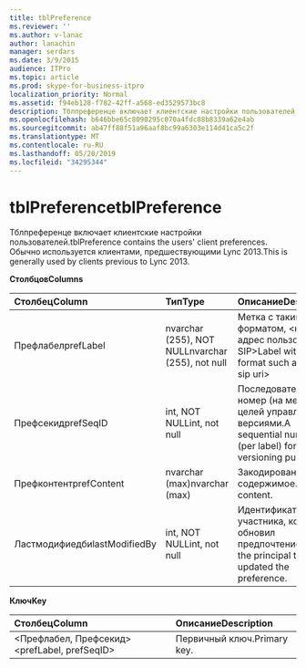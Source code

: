 ```yaml
---
title: tblPreference
ms.reviewer: ''
ms.author: v-lanac
author: lanachin
manager: serdars
ms.date: 3/9/2015
audience: ITPro
ms.topic: article
ms.prod: skype-for-business-itpro
localization_priority: Normal
ms.assetid: f94eb128-f782-42ff-a568-ed3529573bc8
description: Тблпреференце включает клиентские настройки пользователей. Обычно используется клиентами, предшествующими Lync 2013.
ms.openlocfilehash: b646bbe65c8090295c070a4fdc88b8339a62e4ab
ms.sourcegitcommit: ab47ff88f51a96aaf8bc99a6303e114d41ca5c2f
ms.translationtype: MT
ms.contentlocale: ru-RU
ms.lasthandoff: 05/20/2019
ms.locfileid: "34295344"
---
```

# <a name="tblpreference"></a><span data-ttu-id="fcdda-104">tblPreference</span><span class="sxs-lookup"><span data-stu-id="fcdda-104">tblPreference</span></span>

<span data-ttu-id="fcdda-105">Тблпреференце включает клиентские настройки пользователей.</span><span class="sxs-lookup"><span data-stu-id="fcdda-105">tblPreference contains the users' client preferences.</span></span> <span data-ttu-id="fcdda-106">Обычно используется клиентами, предшествующими Lync 2013.</span><span class="sxs-lookup"><span data-stu-id="fcdda-106">This is generally used by clients previous to Lync 2013.</span></span>

<span data-ttu-id="fcdda-107">**Столбцов**</span><span class="sxs-lookup"><span data-stu-id="fcdda-107">**Columns**</span></span>


| <span data-ttu-id="fcdda-108">**Столбец**</span><span class="sxs-lookup"><span data-stu-id="fcdda-108">**Column**</span></span>            | <span data-ttu-id="fcdda-109">**Тип**</span><span class="sxs-lookup"><span data-stu-id="fcdda-109">**Type**</span></span>                        | <span data-ttu-id="fcdda-110">**Описание**</span><span class="sxs-lookup"><span data-stu-id="fcdda-110">**Description**</span></span>                                                 |
|:----------------------|:--------------------------------|:----------------------------------------------------------------|
| <span data-ttu-id="fcdda-111">Префлабел</span><span class="sxs-lookup"><span data-stu-id="fcdda-111">prefLabel</span></span>  <br/>      | <span data-ttu-id="fcdda-112">nvarchar (255), NOT NULL</span><span class="sxs-lookup"><span data-stu-id="fcdda-112">nvarchar (255), not null</span></span>  <br/> | <span data-ttu-id="fcdda-113">Метка с таким же форматом, \<как URL-адрес пользователя SIP\></span><span class="sxs-lookup"><span data-stu-id="fcdda-113">Label with a format such as: \<user sip uri\></span></span>                   |
| <span data-ttu-id="fcdda-114">Префсекид</span><span class="sxs-lookup"><span data-stu-id="fcdda-114">prefSeqID</span></span>  <br/>      | <span data-ttu-id="fcdda-115">int, NOT NULL</span><span class="sxs-lookup"><span data-stu-id="fcdda-115">int, not null</span></span>  <br/>            | <span data-ttu-id="fcdda-116">Последовательный номер (на метку) для целей управления версиями.</span><span class="sxs-lookup"><span data-stu-id="fcdda-116">A sequential number (per label) for versioning purposes.</span></span>  <br/> |
| <span data-ttu-id="fcdda-117">Префконтент</span><span class="sxs-lookup"><span data-stu-id="fcdda-117">prefContent</span></span>  <br/>    | <span data-ttu-id="fcdda-118">nvarchar (max)</span><span class="sxs-lookup"><span data-stu-id="fcdda-118">nvarchar (max)</span></span>  <br/>           | <span data-ttu-id="fcdda-119">Закодированное содержимое.</span><span class="sxs-lookup"><span data-stu-id="fcdda-119">Encoded content.</span></span>  <br/>                                         |
| <span data-ttu-id="fcdda-120">Ластмодифиедби</span><span class="sxs-lookup"><span data-stu-id="fcdda-120">lastModifiedBy</span></span>  <br/> | <span data-ttu-id="fcdda-121">int, NOT NULL</span><span class="sxs-lookup"><span data-stu-id="fcdda-121">int, not null</span></span>  <br/>            | <span data-ttu-id="fcdda-122">Идентификатор участника, который обновил предпочтение.</span><span class="sxs-lookup"><span data-stu-id="fcdda-122">ID of the principal that updated the preference.</span></span>  <br/>         |

<span data-ttu-id="fcdda-123">**Ключ**</span><span class="sxs-lookup"><span data-stu-id="fcdda-123">**Key**</span></span>

|<span data-ttu-id="fcdda-124">**Столбец**</span><span class="sxs-lookup"><span data-stu-id="fcdda-124">**Column**</span></span>|<span data-ttu-id="fcdda-125">**Описание**</span><span class="sxs-lookup"><span data-stu-id="fcdda-125">**Description**</span></span>|
|:-----|:-----|
|<span data-ttu-id="fcdda-126">\<Префлабел, Префсекид\></span><span class="sxs-lookup"><span data-stu-id="fcdda-126">\<prefLabel, prefSeqID\></span></span>  <br/> |<span data-ttu-id="fcdda-127">Первичный ключ.</span><span class="sxs-lookup"><span data-stu-id="fcdda-127">Primary key.</span></span>  <br/> |


